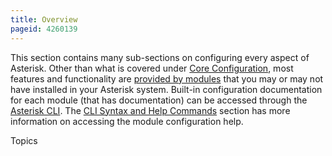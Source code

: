 ```yaml
---
title: Overview
pageid: 4260139
---
```


This section contains many sub-sections on configuring every aspect of Asterisk. Other than what is covered under [Core Configuration](/Configuration/Core-Configuration), most features and functionality are [provided by modules](/Fundamentals/Asterisk-Architecture/Types-of-Asterisk-Modules) that you may or may not have installed in your Asterisk system. Built-in configuration documentation for each module (that has documentation) can be accessed through the [Asterisk CLI](/Operation/Asterisk-Command-Line-Interface). The [CLI Syntax and Help Commands](/Operation/Asterisk-Command-Line-Interface/CLI-Syntax-and-Help-Commands) section has more information on accessing the module configuration help.

Topics

